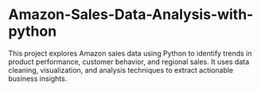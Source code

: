 # Amazon-Sales-Data-Analysis-with-python
This project explores Amazon sales data using Python to identify trends in product performance, customer behavior, and regional sales. It uses data cleaning, visualization, and analysis techniques to extract actionable business insights.
